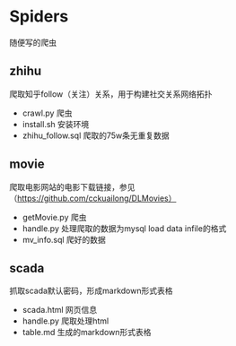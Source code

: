 # Spiders

随便写的爬虫

## zhihu

爬取知乎follow（关注）关系，用于构建社交关系网络拓扑

- crawl.py          爬虫
- install.sh        安装环境
- zhihu_follow.sql  爬取的75w条无重复数据

## movie

爬取电影网站的电影下载链接，参见（https://github.com/cckuailong/DLMovies）

- getMovie.py   爬虫
- handle.py     处理爬取的数据为mysql load data infile的格式
- mv_info.sql   爬好的数据

## scada

抓取scada默认密码，形成markdown形式表格

- scada.html    网页信息
- handle.py     爬取处理html
- table.md      生成的markdown形式表格
